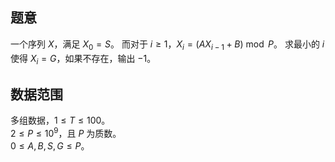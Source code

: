 ## 题意  

一个序列 $X$，满足 $X_0=S$。
而对于 $i\ge 1$，$X_i=(AX_{i-1}+B)\bmod P$。
求最小的 $i$ 使得 $X_i=G$，如果不存在，输出 $-1$。

## 数据范围

多组数据，$1\le T\le 100$。     
$2\le P\le 10^9$，且 $P$ 为质数。     
$0\le A,B,S,G \le P$。
